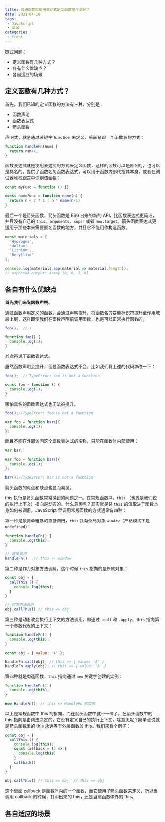 ```yaml
---
title: 普通函数和使用表达式定义函数哪个更好？
date: 2021-04-16
tags:
 - JavaScript
 - 面试
categories:
 - front
---
```


链式问题：
- 定义函数有几种方式？
- 各有什么优缺点？
- 各自适应的场景

## 定义函数有几种方式？

首先，我们已知的定义函数的方法有三种，分别是：
- 函数声明
- 函数表达式
- 箭头函数

声明式，就是通过关键字 function 来定义，后面紧跟一个函数名的方式：

```js
function handleFn(num) {
  return num++;
}
```

函数表达式就是使用表达式的方式来定义函数，这样的函数可以是匿名的，也可以是具名的。提供了函数名的函数表达式，可以用于函数内部代指其本身，或者在调试器堆栈跟踪中识别该函数：

```js
const myFunc = function () {}

const nameFunc = function name(n) {
  return n < 2 ? 1 : n * name(n-1)
}
```

最后一个是箭头函数，箭头函数是 ES6 出来的新的 API，比函数表达式更简洁，并且没有自己的 `this`、`arguments`、`super` 或者 `new.target`。箭头函数表达式更适用于那些本来需要匿名函数的地方，并且它不能用作构造函数。

```js
const materials = [
  'Hydrogen',
  'Helium',
  'Lithium',
  'Beryllium'
];

console.log(materials.map(material => material.length));
// expected output: Array [8, 6, 7, 9]

```

## 各自有什么优缺点

**首先我们来说函数声明**。

通过函数声明定义的函数，会通过声明提升，将函数名的变量标识符提升至作用域最上层，这样即使我们在函数声明前调用函数，也是可以正常执行函数的。

```js
foo();  // 1

function foo() {
  console.log(1);
}
```

其次再说下函数表达式。

虽然函数声明会提升，但是函数表达式不会。比如我们将上述的代码块改一下：

```js
foo();  // TypeError: foo is not a function

const foo = function () {
  console.log(1);
}
```

哪怕具名的函数表达式也无法被提升。

```js
foo();//TypeError: foo is not a function

var foo = function bar(){
  console.log(1);
};
```

而且不能在外部访问这个函数表达式的名称，只能在函数体内部使用：

```js
var bar;

var foo = function bar(){
  console.log(1);
};

bar();//TypeError: bar is not a function
```

箭头函数的优点和缺点也显而易见。

this 执行是箭头函数常常碰到的问题之一。在常规函数中，`this` （也就是我们说的执行上下文）指向是动态的。什么意思呢？其实就是说 `this` 的值取决于函数本身如何被调用。JavaScript 里调用常规函数的方式通常有四种：

第一种是最简单粗暴的直接调用，`this` 指向全局对象 `window`（严格模式下是 `undefined`）：

```js
function handleFn() {
  console.log(this);
}

// 直接调用
handleFn();  // this => window
```

第二种是作为对象方法调用，这个时候 `this` 指向的是所属对象：

```js
const obj = {
  callThis () {
    console.log(this);
  }
}

// 对方方法调用
obj.callThis() // this => obj
```

第三种是动态改变执行上下文的方法调用，即通过 `.call` 和 `.apply`，`this` 指向第一个参数代表的上下文：

```js
function handleFn() {
  console.log(this);
}

const obj = { value: 'A' };

handleFn.call(obj); // this => { value: 'A' }
handleFn.apply(obj); // this => { value: 'A' }
```

第四种就是构造函数，`this` 指向通过 `new` 关键字创建的实例：

```js
function HandleFn() {
  console.log(this);
}

new HandleFn(); // this => HandleFn 的实例
```

以上是常规函数中 this 的指向，而在箭头函数中就不一样了。在箭头函数中的 this 指向是由词法决定的，它没有定义自己的执行上下文，啥意思呢？简单点说就是箭头函数里的 this 永远等于外层函数的 this。我们来看个例子：

```js
const obj = {
  callThis () {
    console.log(this);
    const callback = () => {
      console.log(this)
    }
    callback()
  }
}

obj.callThis() // this => obj  // this => obj
```

这个里面 callback 是函数体内的一个函数，而它使用了箭头函数来定义，所以当调用 callback 的时候，打印出来的 this，还是当前函数体外的 this。

## 各自适应的场景

